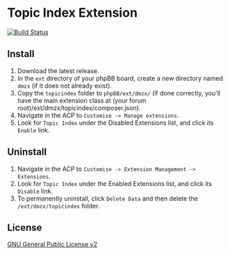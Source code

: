 # Topic Index Extension

[![Build Status](https://travis-ci.org/dmzx/Topic-Index.svg?branch=master)](https://travis-ci.org/dmzx/Topic-Index)

## Install
1. Download the latest release.
2. In the `ext` directory of your phpBB board, create a new directory named `dmzx` (if it does not already exist).
3. Copy the `topicindex` folder to `phpBB/ext/dmzx/` (if done correctly, you'll have the main extension class at (your forum root)/ext/dmzx/topicindex/composer.json).
4. Navigate in the ACP to `Customise -> Manage extensions`.
5. Look for `Topic Index` under the Disabled Extensions list, and click its `Enable` link.

## Uninstall
1. Navigate in the ACP to `Customise -> Extension Management -> Extensions`.
2. Look for `Topic Index` under the Enabled Extensions list, and click its `Disable` link.
3. To permanently uninstall, click `Delete Data` and then delete the `/ext/dmzx/topicindex` folder.

## License
[GNU General Public License v2](http://opensource.org/licenses/GPL-2.0)
